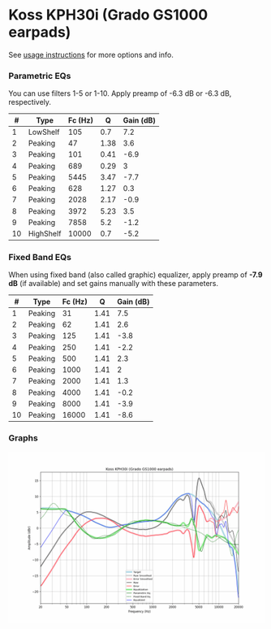 # Koss KPH30i (Grado GS1000 earpads)
See [usage instructions](https://github.com/jaakkopasanen/AutoEq#usage) for more options and info.

### Parametric EQs
You can use filters 1-5 or 1-10. Apply preamp of -6.3 dB or -6.3 dB, respectively.

|   # | Type      |   Fc (Hz) |    Q |   Gain (dB) |
|-----|-----------|-----------|------|-------------|
|   1 | LowShelf  |       105 | 0.7  |         7.2 |
|   2 | Peaking   |        47 | 1.38 |         3.6 |
|   3 | Peaking   |       101 | 0.41 |        -6.9 |
|   4 | Peaking   |       689 | 0.29 |         3   |
|   5 | Peaking   |      5445 | 3.47 |        -7.7 |
|   6 | Peaking   |       628 | 1.27 |         0.3 |
|   7 | Peaking   |      2028 | 2.17 |        -0.9 |
|   8 | Peaking   |      3972 | 5.23 |         3.5 |
|   9 | Peaking   |      7858 | 5.2  |        -1.2 |
|  10 | HighShelf |     10000 | 0.7  |        -5.2 |

### Fixed Band EQs
When using fixed band (also called graphic) equalizer, apply preamp of **-7.9 dB** (if available) and set gains manually with these parameters.

|   # | Type    |   Fc (Hz) |    Q |   Gain (dB) |
|-----|---------|-----------|------|-------------|
|   1 | Peaking |        31 | 1.41 |         7.5 |
|   2 | Peaking |        62 | 1.41 |         2.6 |
|   3 | Peaking |       125 | 1.41 |        -3.8 |
|   4 | Peaking |       250 | 1.41 |        -2.2 |
|   5 | Peaking |       500 | 1.41 |         2.3 |
|   6 | Peaking |      1000 | 1.41 |         2   |
|   7 | Peaking |      2000 | 1.41 |         1.3 |
|   8 | Peaking |      4000 | 1.41 |        -0.2 |
|   9 | Peaking |      8000 | 1.41 |        -3.9 |
|  10 | Peaking |     16000 | 1.41 |        -8.6 |

### Graphs
![](./Koss%20KPH30i%20(Grado%20GS1000%20earpads).png)
